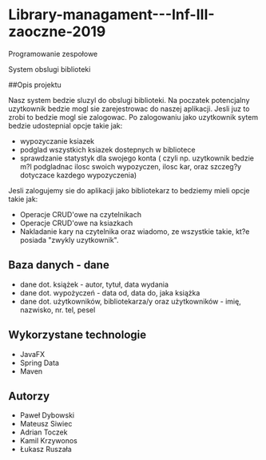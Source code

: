 # Library-managament---Inf-III-zaoczne-2019
Programowanie zespołowe

System obslugi biblioteki

##Opis projektu  

Nasz system bedzie sluzyl do obslugi biblioteki. 
Na poczatek potencjalny uzytkownik bedzie mogl sie zarejestrowac do naszej aplikacji. Jesli juz to zrobi to bedzie mogl sie zalogowac. Po zalogowaniu jako uzytkownik sytem bedzie udostepnial opcje takie jak:
- wypozyczanie ksiazek
- podglad wszystkich ksiazek dostepnych w bibliotece
- sprawdzanie statystyk dla swojego konta ( czyli np. uzytkownik bedzie m?l podgladnac ilosc swoich wypozyczen, ilosc kar, oraz szczeg?y dotyczace kazdego wypozyczenia)

Jesli zalogujemy sie do aplikacji jako bibliotekarz to bedziemy mieli opcje takie jak: 
- Operacje CRUD'owe na czytelnikach
- Operacje CRUD'owe na ksiazkach
- Nakladanie kary na czytelnika
oraz wiadomo, ze wszystkie takie, kt?e posiada "zwykly uzytkownik".

## Baza danych - dane
* dane dot. książek - autor, tytuł, data wydania
* dane dot. wypożyczeń - data od, data do, jaka książka
* dane dot. użytkowników, bibliotekarza/y oraz użytkowników - imię, nazwisko, nr. tel, pesel

## Wykorzystane technologie
* JavaFX
* Spring Data
* Maven


## Autorzy
* Paweł Dybowski
* Mateusz Siwiec
* Adrian Toczek
* Kamil Krzywonos
* Łukasz Ruszała